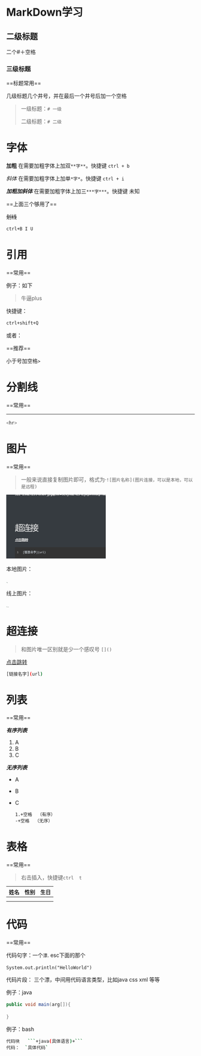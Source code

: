 # MarkDown学习

## 二级标题

二个#＋空格

### 三级标题

==标题常用==

几级标题几个井号，并在最后一个井号后加一个空格

> 一级标题：`# 一级`
>
> 二级标题：`# 二级`



# 字体

**加粗**          在需要加粗字体上加双`**字**`。快捷键  `ctrl + b`

*斜体*           在需要加粗字体上加单`*字*`。快捷键  `ctrl + i`

***加粗加斜体***      在需要加粗字体上加三`***字***`。快捷键  未知

==上面三个够用了==

~~划线~~

```bash
ctrl+B I U
```

# 引用

==常用==

例子：如下

>  牛逼plus

快捷键：

```bash
ctrl+shift+Q
```

或者：

==推荐==

小于号加空格`> `



# 分割线

==常用==

<hr>

```bash
<hr>
```

# 图片

==常用==

> 一般来说直接复制图片即可，格式为·`![图片名称](图片连接，可以是本地，可以是远程)`

![image-20221010165251930](MarkDown语法.assets/image-20221010165251930.png)

本地图片：

<img src="D:\File\Files\imagefile\backgroundimage\3.jpg" alt="截图" style="zoom:10%;" />

线上图片：

<img src="https://tse1-mm.cn.bing.net/th/id/R-C.74ae92ff2d4b4f2f54028beb538a3919?rik=tkvxZmBS5uOmXQ&riu=http%3a%2f%2fimg.juimg.com%2ftuku%2fyulantu%2f130904%2f328512-130Z41J34638.jpg&ehk=32xyXGe4ZslZykpMYhotpiwOU6QlUOxUyrMhlX3%2bV7I%3d&risl=&pid=ImgRaw&r=0" alt="线上图片" style="zoom:10%;" />



# 超连接

> 和图片唯一区别就是少一个感叹号  `[]()`

[点击跳转]()

```bash
[链接名字](url)
```

# 列表

==常用==

***有序列表***

1. A
2. B
3. C

***无序列表***

- A

- B

- C

  ```bash
  1.+空格  （有序）
  -+空格	（无序）
  ```

# 表格

==常用==

> 右击插入，快捷键`ctrl  t`

| 姓名 | 性别 | 生日 |
| :--: | :--: | :--: |
|      |      |      |
|      |      |      |

# 代码

==常用==

代码句字：一个`漂`.  esc下面的那个

`System.out.println("HelloWorld")`



代码片段： 三个漂，中间用代码语言类型，比如java   css  xml  等等   

例子：java

```java
public void main(arg[]){

}
```

例子：bash

```bash
代码块   ```+java(具体语言)+```
代码：  `具体代码`
```

